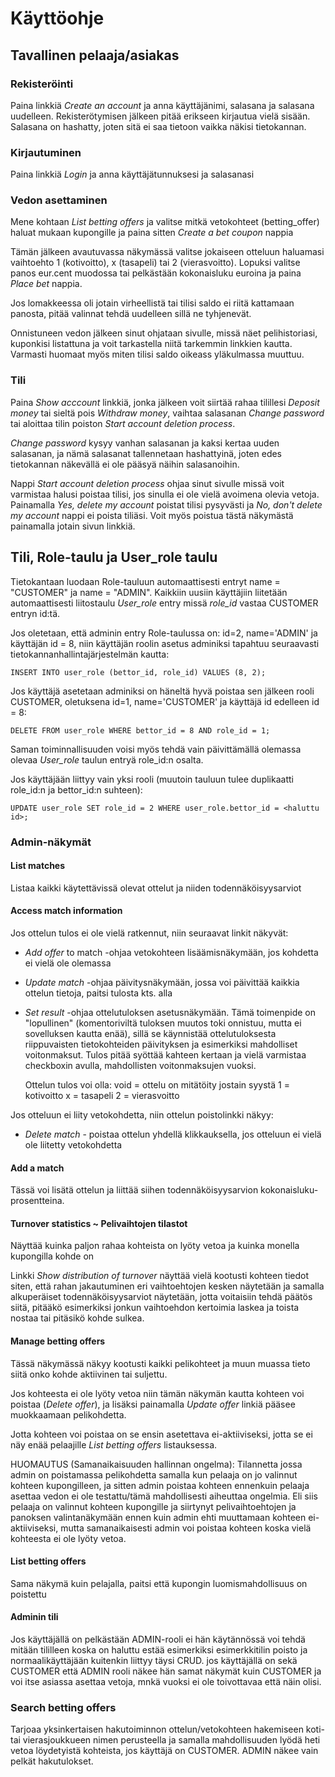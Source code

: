 # Käyttöohje

## Tavallinen pelaaja/asiakas

### Rekisteröinti

Paina linkkiä *Create an account* ja anna käyttäjänimi, salasana ja salasana uudelleen. Rekisterötymisen jälkeen pitää erikseen kirjautua vielä sisään. Salasana on hashatty, joten sitä ei saa tietoon vaikka näkisi tietokannan.

### Kirjautuminen

Paina linkkiä *Login* ja anna käyttäjätunnuksesi ja salasanasi

### Vedon asettaminen

Mene kohtaan *List betting offers* ja valitse mitkä vetokohteet (betting_offer) haluat mukaan kupongille ja paina sitten *Create a bet coupon* nappia

Tämän jälkeen avautuvassa näkymässä valitse jokaiseen otteluun haluamasi vaihtoehto 1 (kotivoitto), x (tasapeli) tai 2 (vierasvoitto). Lopuksi valitse panos eur.cent muodossa tai pelkästään kokonaisluku euroina ja paina *Place bet* nappia.

Jos lomakkeessa oli jotain virheellistä tai tilisi saldo ei riitä kattamaan panosta, pitää valinnat tehdä uudelleen sillä ne tyhjenevät.

Onnistuneen vedon jälkeen sinut ohjataan sivulle, missä näet pelihistoriasi, kuponkisi listattuna ja voit tarkastella niitä tarkemmin linkkien kautta. Varmasti huomaat myös miten tilisi saldo oikeass yläkulmassa muuttuu.

### Tili

Paina *Show acccount* linkkiä, jonka jälkeen voit siirtää rahaa tilillesi *Deposit money* tai sieltä pois *Withdraw money*, vaihtaa salasanan *Change password* tai aloittaa tilin poiston *Start account deletion process*.

*Change password* kysyy vanhan salasanan ja kaksi kertaa uuden salasanan, ja nämä salasanat tallennetaan hashattyinä, joten edes tietokannan näkevällä ei ole pääsyä näihin salasanoihin.

Nappi *Start account deletion process* ohjaa sinut sivulle missä voit varmistaa halusi poistaa tilisi, jos sinulla ei ole vielä avoimena olevia vetoja. Painamalla *Yes, delete my account* poistat tilisi pysyvästi ja *No, don't delete my account* nappi ei poista tiliäsi. Voit myös poistua tästä näkymästä painamalla jotain sivun linkkiä.

## Tili, Role-taulu ja User_role taulu

Tietokantaan luodaan Role-tauluun automaattisesti entryt name = "CUSTOMER" ja name = "ADMIN". Kaikkiin uusiin käyttäjiin liitetään automaattisesti liitostaulu *User_role* entry missä *role_id* vastaa CUSTOMER entryn id:tä.


Jos oletetaan, että adminin entry Role-taulussa on: id=2, name='ADMIN' ja käyttäjän id = 8, niin käyttäjän roolin asetus adminiksi tapahtuu seuraavasti tietokannanhallintajärjestelmän kautta:

    INSERT INTO user_role (bettor_id, role_id) VALUES (8, 2);

Jos käyttäjä asetetaan adminiksi on häneltä hyvä poistaa sen jälkeen rooli CUSTOMER, oletuksena id=1, name='CUSTOMER' ja käyttäjä id edelleen id = 8:

    DELETE FROM user_role WHERE bettor_id = 8 AND role_id = 1;

Saman toiminnallisuuden voisi myös tehdä vain päivittämällä olemassa olevaa *User_role* taulun entryä role_id:n osalta.

Jos käyttäjään liittyy vain yksi rooli (muutoin tauluun tulee duplikaatti role_id:n ja bettor_id:n suhteen):

    UPDATE user_role SET role_id = 2 WHERE user_role.bettor_id = <haluttu id>;

### Admin-näkymät

#### List matches

Listaa kaikki käytettävissä olevat ottelut ja niiden todennäköisyysarviot

#### Access match information

Jos ottelun tulos ei ole vielä ratkennut, niin seuraavat linkit näkyvät:

* *Add offer* to match -ohjaa vetokohteen lisäämisnäkymään, jos kohdetta ei vielä ole olemassa

* *Update match* -ohjaa päivitysnäkymään, jossa voi päivittää kaikkia ottelun tietoja, paitsi tulosta kts. alla
 
* *Set result* -ohjaa ottelutuloksen asetusnäkymään. Tämä toimenpide on "lopullinen" (komentoriviltä tuloksen muutos toki onnistuu, mutta ei sovelluksen kautta enää), sillä se käynnistää ottelutuloksesta riippuvaisten tietokohteiden päivityksen ja esimerkiksi mahdolliset voitonmaksut. Tulos pitää syöttää kahteen kertaan ja vielä varmistaa checkboxin avulla, mahdollisten voitonmaksujen vuoksi.

	Ottelun tulos voi olla:
	void = ottelu on mitätöity jostain syystä
	1 = kotivoitto
	x = tasapeli
	2 = vierasvoitto

Jos otteluun ei liity vetokohdetta, niin ottelun poistolinkki näkyy:

* *Delete match* - poistaa ottelun yhdellä klikkauksella, jos otteluun ei vielä ole liitetty vetokohdetta

#### Add a match

Tässä voi lisätä ottelun ja liittää siihen todennäköisyysarvion kokonaisluku-prosentteina. 

#### Turnover statistics ~ Pelivaihtojen tilastot

Näyttää kuinka paljon rahaa kohteista on lyöty vetoa ja kuinka monella kupongilla kohde on

Linkki *Show distribution of turnover* näyttää vielä kootusti kohteen tiedot siten, että rahan jakautuminen eri vaihtoehtojen kesken näytetään ja samalla alkuperäiset todennäköisyysarviot näytetään, jotta voitaisiin tehdä päätös siitä, pitääkö esimerkiksi jonkun vaihtoehdon kertoimia laskea ja toista nostaa tai pitäsikö kohde sulkea.

#### Manage betting offers

Tässä näkymässä näkyy kootusti kaikki pelikohteet ja muun muassa tieto siitä onko kohde aktiivinen tai suljettu.

Jos kohteesta ei ole lyöty vetoa niin tämän näkymän kautta kohteen voi poistaa (*Delete offer*), ja lisäksi painamalla *Update offer* linkiä pääsee muokkaamaan pelikohdetta. 

Jotta kohteen voi poistaa on se ensin asetettava ei-aktiiviseksi, jotta se ei näy enää pelaajille *List betting offers* listauksessa.

HUOMAUTUS (Samanaikaisuuden hallinnan ongelma): Tilannetta jossa admin on poistamassa pelikohdetta samalla kun pelaaja on jo valinnut kohteen kupongilleen, ja sitten admin poistaa kohteen ennenkuin pelaaja asettaa vedon ei ole testattu/tämä mahdollisesti aiheuttaa ongelmia. Eli siis pelaaja on valinnut kohteen kupongille ja siirtynyt pelivaihtoehtojen ja panoksen valintanäkymään ennen kuin admin ehti muuttamaan kohteen ei-aktiiviseksi, mutta samanaikaisesti admin voi poistaa kohteen koska vielä kohteesta ei ole lyöty vetoa.

#### List betting offers

Sama näkymä kuin pelajalla, paitsi että kupongin luomismahdollisuus on poistettu

#### Adminin tili

Jos käyttäjällä on pelkästään ADMIN-rooli ei hän käytännössä voi tehdä mitään tililleen koska on haluttu estää esimerkiksi esimerkkitilin poisto ja normaalikäyttäjään kuitenkin liittyy täysi CRUD. jos käyttäjällä on sekä CUSTOMER että ADMIN rooli näkee hän samat näkymät kuin CUSTOMER ja voi itse asiassa asettaa vetoja, mnkä vuoksi ei ole toivottavaa että näin olisi.

### Search betting offers

Tarjoaa yksinkertaisen hakutoiminnon ottelun/vetokohteen hakemiseen koti- tai vierasjoukkueen nimen perusteella ja samalla mahdollisuuden lyödä heti vetoa löydetyistä kohteista, jos käyttäjä on CUSTOMER. ADMIN näkee vain pelkät hakutulokset.
